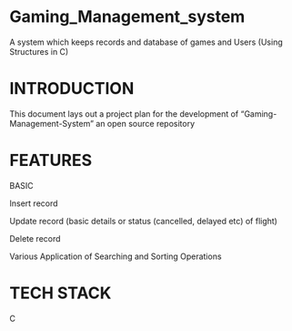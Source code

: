 # Gaming_Management_system
A system which keeps records and database of games and Users (Using Structures in C)

# INTRODUCTION
This document lays out a project plan for the development of “Gaming-Management-System” an open source repository 

# FEATURES
BASIC

Insert record

Update record (basic details or status (cancelled, delayed etc) of flight)

Delete record

Various Application of Searching and Sorting Operations

# TECH STACK
C
